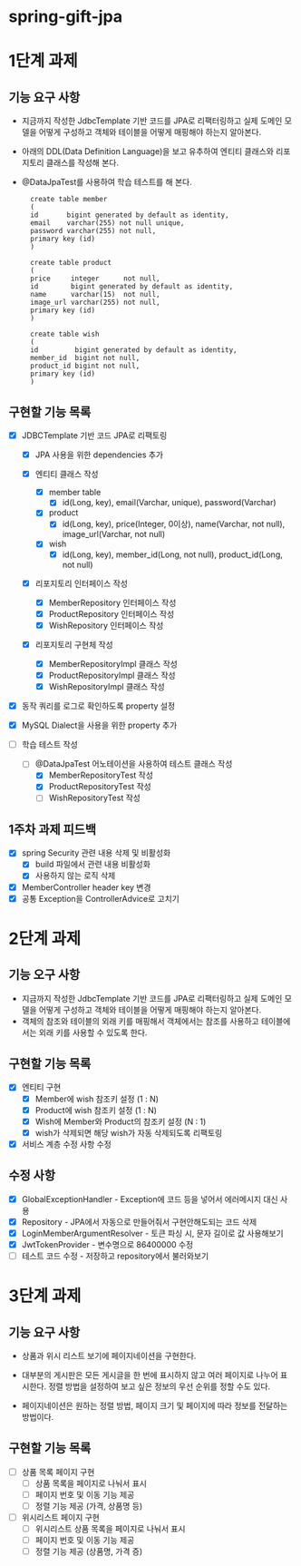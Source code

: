 # spring-gift-jpa

# 1단계 과제

## 기능 요구 사항
- 지금까지 작성한 JdbcTemplate 기반 코드를 JPA로 리팩터링하고 실제 도메인 모델을 어떻게 구성하고 객체와 테이블을 어떻게 매핑해야 하는지 알아본다.

- 아래의 DDL(Data Definition Language)을 보고 유추하여 엔티티 클래스와 리포지토리 클래스를 작성해 본다.
- @DataJpaTest를 사용하여 학습 테스트를 해 본다.
  ```
    create table member
    (
    id       bigint generated by default as identity,
    email    varchar(255) not null unique,
    password varchar(255) not null,
    primary key (id)
    )
  ```
  ```
    create table product
    (
    price     integer      not null,
    id        bigint generated by default as identity,
    name      varchar(15)  not null,
    image_url varchar(255) not null,
    primary key (id)
    )
  ```
  ```
    create table wish
    (
    id         bigint generated by default as identity,
    member_id  bigint not null,
    product_id bigint not null,
    primary key (id)
    )
  ```
## 구현할 기능 목록
- [x] JDBCTemplate 기반 코드 JPA로 리팩토링

  - [x] JPA 사용을 위한 dependencies 추가
  
  - [x] 엔티티 클래스 작성
    - [x] member table
      - [x] id(Long, key), email(Varchar, unique), password(Varchar)
    - [x] product
      - [x] id(Long, key), price(Integer, 0이상), name(Varchar, not null), image_url(Varchar, not null) 
    - [x] wish
      - [x] id(Long, key), member_id(Long, not null), product_id(Long, not null)
      
  - [x] 리포지토리 인터페이스 작성
    - [x] MemberRepository 인터페이스 작성
    - [x] ProductRepository 인터페이스 작성
    - [x] WishRepository 인터페이스 작성
  
  - [x] 리포지토리 구현체 작성
    - [x] MemberRepositoryImpl 클래스 작성
    - [x] ProductRepositoryImpl 클래스 작성
    - [x] WishRepositoryImpl 클래스 작성
    
- [x] 동작 쿼리를 로그로 확인하도록 property 설정

- [x] MySQL Dialect을 사용을 위한 property 추가

- [ ] 학습 테스트 작성
  - [ ] @DataJpaTest 어노테이션을 사용하여 테스트 클래스 작성
    - [x] MemberRepositoryTest 작성
    - [x] ProductRepositoryTest 작성 
    - [ ] WishRepositoryTest 작성

## 1주차 과제 피드백
- [x] spring Security 관련 내용 삭제 및 비활성화
  - [x] build 파일에서 관련 내용 비활성화
  - [x] 사용하지 않는 로직 삭제
- [x] MemberController header key 변경
- [x] 공통 Exception을 ControllerAdvice로 고치기

# 2단계 과제

## 기능 오구 사항
- 지금까지 작성한 JdbcTemplate 기반 코드를 JPA로 리팩터링하고 실제 도메인 모델을 어떻게 구성하고 객체와 테이블을 어떻게 매핑해야 하는지 알아본다.
- 객체의 참조와 테이블의 외래 키를 매핑해서 객체에서는 참조를 사용하고 테이블에서는 외래 키를 사용할 수 있도록 한다.

## 구현할 기능 목록
- [x] 엔티티 구현
  - [x] Member에 wish 참조키 설정 (1 : N)
  - [x] Product에 wish 참조키 설정 (1 : N)
  - [x] Wish에 Member와 Product의 참조키 설정 (N : 1)
  - [x] wish가 삭제되면 해당 wish가 자동 삭제되도록 리팩토링
- [x] 서비스 계층 수정 사항 수정

## 수정 사항
- [x] GlobalExceptionHandler - Exception에 코드 등을 넣어서 에러메시지 대신 사용
- [x] Repository - JPA에서 자동으로 만들어줘서 구현안해도되는 코드 삭제
- [x] LoginMemberArgumentResolver - 토큰 파싱 시, 문자 길이로 값 사용해보기
- [x] JwtTokenProvider - 변수명으로 86400000 수정
- [ ] 테스트 코드 수정 - 저장하고 repository에서 불러와보기

# 3단계 과제

## 기능 요구 사항
- 상품과 위시 리스트 보기에 페이지네이션을 구현한다.

- 대부분의 게시판은 모든 게시글을 한 번에 표시하지 않고 여러 페이지로 나누어 표시한다. 정렬 방법을 설정하여 보고 싶은 정보의 우선 순위를 정할 수도 있다.
- 페이지네이션은 원하는 정렬 방법, 페이지 크기 및 페이지에 따라 정보를 전달하는 방법이다.

## 구현할 기능 목록
- [ ] 상품 목록 페이지 구현
  - [ ] 상품 목록을 페이지로 나눠서 표시
  - [ ] 페이지 번호 및 이동 기능 제공
  - [ ] 정렬 기능 제공 (가격, 상품명 등)
- [ ] 위시리스트 페이지 구현
  - [ ] 위시리스트 상품 목록을 페이지로 나눠서 표시
  - [ ] 페이지 번호 및 이동 기능 제공
  - [ ] 정렬 기능 제공 (상품명, 가격 증)
